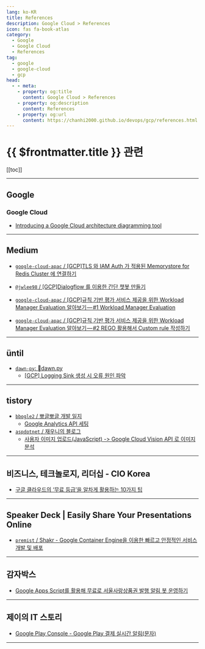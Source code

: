 ```yaml
---
lang: ko-KR
title: References
description: Google Cloud > References
icon: fas fa-book-atlas
category:
  - Google
  - Google Cloud
  - References
tag:
  - google
  - google-cloud
  - gcp
head:
  - - meta:
    - property: og:title
      content: Google Cloud > References
    - property: og:description
      content: References
    - property: og:url
      content: https://chanhi2000.github.io/devops/gcp/references.html
---
```


# {{ $frontmatter.title }} 관련

[[toc]]

---

## <FontIcon icon="fa-brands fa-google"/>Google

### Google Cloud

- [Introducing a Google Cloud architecture diagramming tool](https://cloud.google.com/blog/topics/developers-practitioners/introducing-google-cloud-architecture-diagramming-tool)

---

## <FontIcon icon="fa-brands fa-medium"/>Medium

- [`google-cloud-apac` / [GCP]TLS 와 IAM Auth 가 적용된 Memorystore for Redis Cluster 에 연결하기](https://medium.com/google-cloud-apac/gcp-tls-%EC%99%80-iam-auth-%EA%B0%80-%EC%A0%81%EC%9A%A9%EB%90%9C-memorystore-for-redis-cluster-%EC%97%90-%EC%97%B0%EA%B2%B0%ED%95%98%EA%B8%B0-ae2b7e0fad05)
- [`@jwlee98` / \[GCP\]Dialogflow 를 이용한 간단 챗봇 만들기](https://medium.com/@jwlee98/gcp-dialogflow-%EB%A5%BC-%EC%9D%B4%EC%9A%A9%ED%95%9C-%EA%B0%84%EB%8B%A8-%EC%B1%97%EB%B4%87-%EB%A7%8C%EB%93%A4%EA%B8%B0-514ea25e4961#%EA%B0%9C%EB%B0%9C%EC%9E%90%EC%8A%A4%EB%9F%BD%EB%8B%A4)
- [`google-cloud-apac` / \[GCP\]규칙 기반 평가 서비스 제공을 위한 Workload Manager Evaluation 알아보기 — #1 Workload Manager Evaluation](https://medium.com/google-cloud-apac/gcp-%EA%B7%9C%EC%B9%99-%EA%B8%B0%EB%B0%98-%ED%8F%89%EA%B0%80-%EC%84%9C%EB%B9%84%EC%8A%A4-%EC%A0%9C%EA%B3%B5%EC%9D%84-%EC%9C%84%ED%95%9C-workload-manager-evaluation-%EC%95%8C%EC%95%84%EB%B3%B4%EA%B8%B0-1-workload-manager-evaluation-7471c19b834e?source=rss-47ecf5e5c7f1------2)

- [`google-cloud-apac` / \[GCP\]규칙 기반 평가 서비스 제공을 위한 Workload Manager Evaluation 알아보기 — #2 REGO 활용해서 Custom rule 작성하기](https://medium.com/google-cloud-apac/gcp-%EA%B7%9C%EC%B9%99-%EA%B8%B0%EB%B0%98-%ED%8F%89%EA%B0%80-%EC%84%9C%EB%B9%84%EC%8A%A4-%EC%A0%9C%EA%B3%B5%EC%9D%84-%EC%9C%84%ED%95%9C-workload-manager-evaluation-%EC%95%8C%EC%95%84%EB%B3%B4%EA%B8%B0-2-rego-%ED%99%9C%EC%9A%A9%ED%95%B4%EC%84%9C-custom-rule-%EC%9E%91%EC%84%B1%ED%95%98%EA%B8%B0-6e8af6db23ec?source=rss-47ecf5e5c7f1------2)

---

## üntil

- [`dawn-py`: dawn.py](https://until.blog/@dawn-py)
  - [\[GCP\] Logging Sink 생성 시 오류 원인 파악](https://until.blog/@dawn-py/-gcp--logging-sink-%EC%83%9D%EC%84%B1-%EC%8B%9C-%EC%98%A4%EB%A5%98-%EC%9B%90%EC%9D%B8-%ED%8C%8C%EC%95%85)
  <!-- END: dawn-py -->
<!-- END: until.blog -->

---

## tistory

- [`bbogle2` / 뽀글뽀글 개발 일지](https://bbogle2.tistory.com/m/)
  - [Google Analytics API 세팅](https://bbogle2.tistory.com/m/entry/Google-Analytics-API-%EC%84%B8%ED%8C%85)
  <!-- END: bbogle2 -->
- [`aspdotnet` / 재우니의 블로그](https://aspdotnet.tistory.com/m/)
  - [사용자 이미지 업로드(JavaScript) -> Google Cloud Vision API 로 이미지 분석](https://aspdotnet.tistory.com/m/3322)
  <!-- END: aspdotnet -->
<!-- END: tistory.com -->

---

## 비즈니스, 테크놀로지, 리더십 - CIO Korea

- [구글 클라우드의 ‘무료 등급’을 알차게 활용하는 10가지 팁](https://ciokorea.com/news/170709)

---

## Speaker Deck | Easily Share Your Presentations Online

- [`premist` / Shakr - Google Container Engine을 이용한 빠르고 안정적인 서비스 개발 및 배포](https://speakerdeck.com/premist/shakr-google-container-engineeul-iyonghan-bbareugo-anjeongjeogin-seobiseu-gaebal-mic-baepo)

---

## 감자박스

- [Google Apps Script를 활용해 무료로 서울사랑상품권 발행 알림 봇 운영하기](https://gamjaa.com/blog/1634)

---

## 제이의 IT 스토리

- [Google Play Console - Google Play 결제 실시간 알림(문자)](https://m.blog.naver.com/oralol/223578316450)

---

<TagLinks />